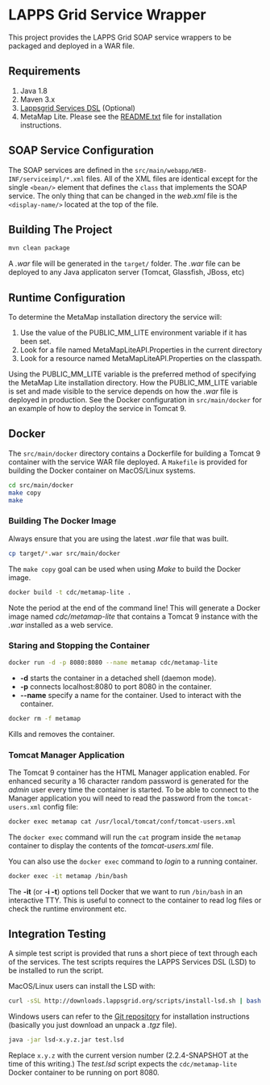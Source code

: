 # LAPPS Grid Service Wrapper

This project provides the LAPPS Grid SOAP service wrappers to be packaged and deployed in a WAR file.

## Requirements

1. Java 1.8
1. Maven 3.x
1. [Lappsgrid Services DSL](https://github.com/lappsgrid-incubator/org.anc.lapps.dsl) (Optional)
1. MetaMap Lite.  Please see the [README.txt](README.txt) file for installation instructions.

## SOAP Service Configuration

The SOAP services are defined in the `src/main/webapp/WEB-INF/serviceimpl/*.xml` files.  All of the XML files are identical except for the single `<bean/>` element that defines the `class` that implements the SOAP service.  The only thing that can be changed in the *web.xml* file is the `<display-name/>` located at the top of the file.

## Building The Project

```bash
mvn clean package
```

A *.war* file will be generated in the `target/` folder.  The *.war* file can be deployed to any Java applicaton server (Tomcat, Glassfish, JBoss, etc)

## Runtime Configuration

To determine the MetaMap installation directory the service will:

1. Use the value of the PUBLIC_MM_LITE environment variable if it has been set.
1. Look for a file named MetaMapLiteAPI.Properties in the current directory
1. Look for a resource named MetaMapLiteAPI.Properties on the classpath.
 
Using the PUBLIC_MM_LITE variable is the preferred method of specifying the MetaMap Lite installation directory. How the PUBLIC_MM_LITE variable is set and made visible to the service depends on how the *.war* file is deployed in production.  See the Docker configuration in `src/main/docker` for an example of how to deploy the service in Tomcat 9.

## Docker

The `src/main/docker` directory contains a Dockerfile for building a Tomcat 9 container with the  service WAR file deployed.  A `Makefile` is provided for building the Docker container on MacOS/Linux systems.

```bash
cd src/main/docker
make copy
make
```

### Building The Docker Image

Always ensure that you are using the latest *.war* file that was built.

```bash
cp target/*.war src/main/docker
```

The `make copy` goal can be used when using *Make* to build the Docker image.

```bash
docker build -t cdc/metamap-lite .
```

Note the period at the end of the command line!  This will generate a Docker image named *cdc/metamap-lite* that contains a Tomcat 9 instance with the *.war* installed as a web service.

### Staring and Stopping the Container

```bash
docker run -d -p 8080:8080 --name metamap cdc/metamap-lite
```

- **-d** starts the container in a detached shell (daemon mode).
- **-p** connects localhost:8080 to port 8080 in the container.
- **--name** specify a name for the container. Used to interact with the container.

```bash
docker rm -f metamap
```
Kills and removes the container.

### Tomcat Manager Application

The Tomcat 9 container has the HTML Manager application enabled. For enhanced security a 16 character random password is generated for the *admin* user every time the container is started.  To be able to connect to the Manager application you will need to read the password from the `tomcat-users.xml` config file:

```bash
docker exec metamap cat /usr/local/tomcat/conf/tomcat-users.xml
```

The `docker exec` command will run the `cat` program inside the `metamap` container to display the contents of the *tomcat-users.xml* file.

You can also use the `docker exec` command to *login* to a running container.

```bash
docker exec -it metamap /bin/bash
```
The **-it** (or **-i -t**) options tell Docker that we want to run `/bin/bash` in an interactive TTY. This is useful to connect to the container to read log files or check the runtime environment etc.

## Integration Testing

A simple test script is provided that runs a short piece of text through each of the services.  The test scripts requires the LAPPS Services DSL (LSD) to be installed to run the script.

MacOS/Linux users can install the LSD with:

```bash
curl -sSL http://downloads.lappsgrid.org/scripts/install-lsd.sh | bash
```

Windows users can refer to the [Git repository](https://github.com/lappsgrid-incubator/org.anc.lapps.dsl) for installation instructions (basically you just download an unpack a *.tgz* file).

```bash
java -jar lsd-x.y.z.jar test.lsd
```

Replace `x.y.z` with the current version number (2.2.4-SNAPSHOT at the time of this writing.) The *test.lsd* script expects the `cdc/metamap-lite` Docker container to be running on port 8080.
 
 